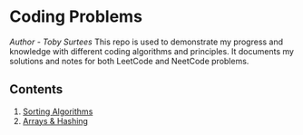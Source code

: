 
# Coding Problems

*Author - Toby Surtees*
This repo is used to demonstrate my progress and knowledge with different coding algorithms and principles.
It documents my solutions and notes for both LeetCode and NeetCode problems.

## Contents

1. [Sorting Algorithms](/sorting_algorithms/landing.md)
2. [Arrays & Hashing](arrays_and_hashing/landing.md)

